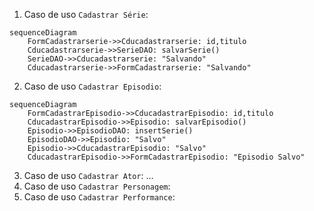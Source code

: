 
1. Caso de uso `Cadastrar Série`:

```mermaid
sequenceDiagram
    FormCadastrarserie->>Cducadastrarserie: id,titulo
    Cducadastrarserie->>SerieDAO: salvarSerie()
    SerieDAO->>Cducadastrarserie: "Salvando"
    Cducadastrarserie->>FormCadastrarserie: "Salvando"
```

2. Caso de uso `Cadastrar Episodio`:
```mermaid
sequenceDiagram
    FormCadastrarEpisodio->>CducadastrarEpisodio: id,titulo
    CducadastrarEpisodio->>Episodio: salvarEpisodio()
    Episodio->>EpisodioDAO: insertSerie()
    EpisodioDAO->>Episodio: "Salvo"
    Episodio->>CducadastrarEpisodio: "Salvo"
    CducadastrarEpisodio->>FormCadastrarEpisodio: "Episodio Salvo"
```

3. Caso de uso `Cadastrar Ator`:
...
4. Caso de uso `Cadastrar Personagem`:
5. Caso de uso `Cadastrar Performance`:
